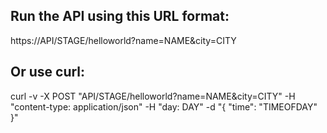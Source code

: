 ## Run the API using this URL format:

https://API/STAGE/helloworld?name=NAME&city=CITY

## Or use curl:

curl -v -X POST "API/STAGE/helloworld?name=NAME&city=CITY" -H "content-type: application/json" -H "day: DAY" -d "{ \"time\": \"TIMEOFDAY\" }"